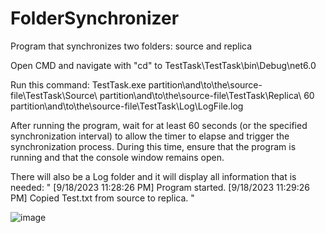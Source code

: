 # FolderSynchronizer
Program that synchronizes two folders: source and replica

Open CMD and navigate with "cd" to TestTask\TestTask\bin\Debug\net6.0 

Run this command: 
TestTask.exe partition\and\to\the\source-file\TestTask\Source\ partition\and\to\the\source-file\TestTask\Replica\ 60 partition\and\to\the\source-file\TestTask\Log\LogFile.log

After running the program, wait for at least 60 seconds (or the specified synchronization interval) to allow the timer to elapse and trigger the synchronization process. During this time, ensure that the program is running and that the console window remains open.

There will also be a Log folder and it will display all information that is needed: 
"
[9/18/2023 11:28:26 PM] Program started.
[9/18/2023 11:29:26 PM] Copied Test.txt from source to replica.
" 

![image](https://github.com/popitagabriel16/FolderSynchronizer/assets/123422575/4b8ca1db-e1b0-4349-a8bd-51e614b91248)

